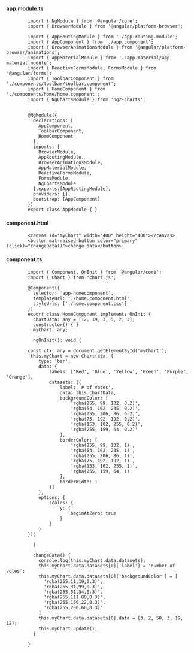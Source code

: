 #### app.module.ts

            import { NgModule } from '@angular/core';
            import { BrowserModule } from '@angular/platform-browser';

            import { AppRoutingModule } from './app-routing.module';
            import { AppComponent } from './app.component';
            import { BrowserAnimationsModule } from '@angular/platform-browser/animations';
            import { AppMaterialModule } from './app-material/app-material.module';
            import { ReactiveFormsModule, FormsModule } from '@angular/forms';
            import { ToolbarComponent } from './components/toolbar/toolbar.component';
            import { HomeComponent } from './components/home/home.component';
            import { NgChartsModule } from 'ng2-charts';


            @NgModule({
              declarations: [
                AppComponent,
                ToolbarComponent,
                HomeComponent
              ],
              imports: [
                BrowserModule,
                AppRoutingModule,
                BrowserAnimationsModule,
                AppMaterialModule,
                ReactiveFormsModule,
                FormsModule,
                NgChartsModule
              ],exports:[AppRoutingModule],
              providers: [],
              bootstrap: [AppComponent]
            })
            export class AppModule { }


#### component.html

            <canvas id="myChart" width="400" height="400"></canvas>
            <button mat-raised-button color="primary" (click)="changeData()">change data</button>

#### component.ts

            import { Component, OnInit } from '@angular/core';
            import { Chart } from 'chart.js';

            @Component({
              selector: 'app-homecomponent',
              templateUrl: './home.component.html',
              styleUrls: ['./home.component.css']
            })
            export class HomeComponent implements OnInit {
              chartData: any = [12, 19, 3, 5, 2, 3];
              constructor() { }
              myChart: any;

              ngOnInit(): void {

            const ctx: any = document.getElementById('myChart');
             this.myChart = new Chart(ctx, {
                type: 'bar',
                data: {
                    labels: ['Red', 'Blue', 'Yellow', 'Green', 'Purple', 'Orange'],
                    datasets: [{
                        label: '# of Votes',
                        data: this.chartData,
                        backgroundColor: [
                            'rgba(255, 99, 132, 0.2)',
                            'rgba(54, 162, 235, 0.2)',
                            'rgba(255, 206, 86, 0.2)',
                            'rgba(75, 192, 192, 0.2)',
                            'rgba(153, 102, 255, 0.2)',
                            'rgba(255, 159, 64, 0.2)'
                        ],
                        borderColor: [
                            'rgba(255, 99, 132, 1)',
                            'rgba(54, 162, 235, 1)',
                            'rgba(255, 206, 86, 1)',
                            'rgba(75, 192, 192, 1)',
                            'rgba(153, 102, 255, 1)',
                            'rgba(255, 159, 64, 1)'
                        ],
                        borderWidth: 1
                    }]
                },
                options: {
                    scales: {
                        y: {
                            beginAtZero: true
                        }
                    }
                }
            });

              }

              changeData() {
                console.log(this.myChart.data.datasets);
                this.myChart.data.datasets[0]['label'] = 'number of votes';
                this.myChart.data.datasets[0]['backgroundColor'] = [
                  'rgba(255,11,19,0.3)',
                  'rgba(255,31,99,0.3)',
                  'rgba(255,51,34,0.3)',
                  'rgba(255,111,88,0.3)',
                  'rgba(255,150,22,0.3)',
                  'rgba(255,200,60,0.3)'
                ]
                this.myChart.data.datasets[0].data = [3, 2, 50, 3, 19, 12];
                this.myChart.update();
              }

            }
